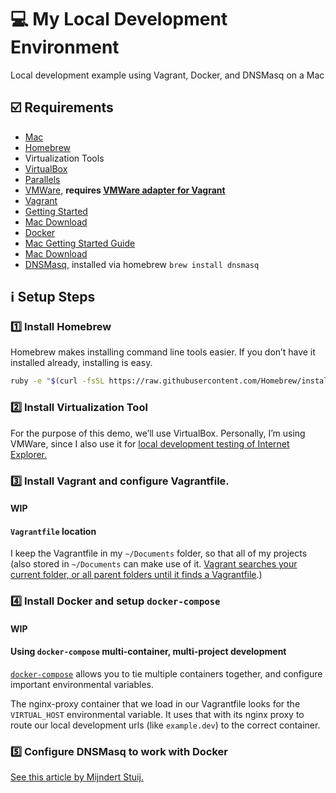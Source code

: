 # :computer: My Local Development Environment
Local development example using Vagrant, Docker, and DNSMasq on a Mac

## :ballot_box_with_check: Requirements

- [Mac](http://apple.com/mac)
- [Homebrew](http://brew.sh)
- Virtualization Tools
 - [VirtualBox](https://www.virtualbox.org)
 - [Parallels](http://www.parallels.com/products/desktop/)
 - [VMWare](http://www.vmware.com/products/fusion-pro/features.html), **requires [VMWare adapter for Vagrant](https://www.vagrantup.com/vmware)**
- [Vagrant](https://www.vagrantup.com)
 - [Getting Started](https://docs.vagrantup.com/v2/getting-started/index.html)
 - [Mac Download](http://www.vagrantup.com/downloads)
- [Docker](https://www.docker.com)
 - [Mac Getting Started Guide](https://docs.docker.com/mac/)
 - [Mac Download](https://www.docker.com/toolbox)
- [DNSMasq](http://www.thekelleys.org.uk/dnsmasq/doc.html), installed via homebrew `brew install dnsmasq`

## :information_source: Setup Steps

### :one: Install Homebrew

Homebrew makes installing command line tools easier. If you don’t have it installed already, installing is easy.

```bash
ruby -e "$(curl -fsSL https://raw.githubusercontent.com/Homebrew/install/master/install)"
```

### :two: Install Virtualization Tool

For the purpose of this demo, we’ll use VirtualBox. Personally, I’m using VMWare, since I also use it for [local development testing of Internet Explorer.](https://modern.ie)

### :three: Install Vagrant and configure Vagrantfile.

#### WIP

#### `Vagrantfile` location

I keep the Vagrantfile in my `~/Documents` folder, so that all of my projects (also stored in `~/Documents` can make use of it. [Vagrant searches your current folder, or all parent folders until it finds a Vagrantfile](https://docs.vagrantup.com/v2/vagrantfile/index.html).)

### :four: Install Docker and setup `docker-compose`

#### WIP

#### Using `docker-compose` multi-container, multi-project development

[`docker-compose`](https://www.docker.com/docker-compose) allows you to tie multiple containers together, and configure important environmental variables.

The nginx-proxy container that we load in our Vagrantfile looks for the `VIRTUAL_HOST` environmental variable. It uses that with its nginx proxy to route our local development urls (like `example.dev`) to the correct container.

### :five: Configure DNSMasq to work with Docker

[See this article by Mijndert Stuij.](http://mijndertstuij.nl/using-docker-run-wordpress-behind-nginx-reverse-proxy-development/)

